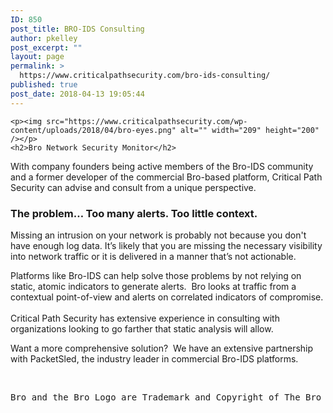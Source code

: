 ```yaml
---
ID: 850
post_title: BRO-IDS Consulting
author: pkelley
post_excerpt: ""
layout: page
permalink: >
  https://www.criticalpathsecurity.com/bro-ids-consulting/
published: true
post_date: 2018-04-13 19:05:44
---
```


	<p><img src="https://www.criticalpathsecurity.com/wp-content/uploads/2018/04/bro-eyes.png" alt="" width="209" height="200" /></p>
	<h2>Bro Network Security Monitor</h2>
<p dir="ltr">With company founders being active members of the Bro-IDS community and a former developer of the commercial Bro-based platform, Critical Path Security can advise and consult from a unique perspective.</p>
<h3 dir="ltr"><strong>The problem… Too many alerts. Too little context.</strong></h3>
<p dir="ltr">Missing an intrusion on your network is probably not because you don't have enough log data. It’s likely that you are missing the necessary visibility into network traffic or it is delivered in a manner that’s not actionable.</p>
<p dir="ltr">Platforms like Bro-IDS can help solve those problems by not relying on static, atomic indicators to generate alerts.  Bro looks at traffic from a contextual point-of-view and alerts on correlated indicators of compromise.<br /><br />Critical Path Security has extensive experience in consulting with organizations looking to go farther that static analysis will allow.</p>
<p dir="ltr">Want a more comprehensive solution?  We have an extensive partnership with PacketSled, the industry leader in commercial Bro-IDS platforms.</p>
<p>&nbsp;</p>
<pre>
Bro and the Bro Logo are Trademark and Copyright of The Bro Project.</pre>